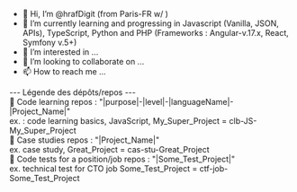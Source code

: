 - 👋 Hi, I’m @hrafDigit (from Paris-FR w/ )
- 🌱 I’m currently learning and progressing in Javascript (Vanilla, JSON, APIs), TypeScript, Python and PHP (Frameworks : Angular-v.17.x, React, Symfony v.5+)
- 👀 I’m interested in ...
- 💞️ I’m looking to collaborate on ...
- 📫 How to reach me ...

<!---
hrafDigit/hrafDigit is a ✨ special ✨ repository because its `README.md` (this file) appears on your GitHub profile.
You can click the Preview link to take a look at your changes.
--->


--- Légende des dépôts/repos ---   
 Code learning repos : "|purpose|-|level|-|languageName|-|Project_Name|"   
ex. : code learning basics, JavaScript, My_Super_Project = clb-JS-My_Super_Project   
 Case studies repos : "|Project_Name|"   
ex. case study, Great_Project = cas-stu-Great_Project   
 Code tests for a position/job repos : "|Some_Test_Project|"   
ex. technical test for CTO job Some_Test_Project =  ctf-job-Some_Test_Project
